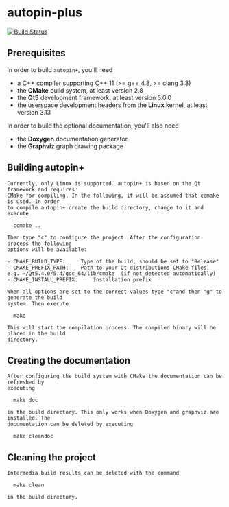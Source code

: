 autopin-plus
============

[![Build Status](https://travis-ci.org/autopin/autopin-plus.svg?branch=master)](https://travis-ci.org/autopin/autopin-plus)

Prerequisites
------------

In order to build ```autopin+```, you'll need

 - a C++ compiler supporting C++ 11 (>= g++ 4.8, >= clang 3.3)
 - the **CMake** build system, at least version 2.8
 - the **Qt5** development framework, at least version 5.0.0
 - the userspace development headers from the **Linux** kernel, at least version 3.13

In order to build the optional documentation, you'll also need

 - the **Doxygen** documentation generator
 - the **Graphviz** graph drawing package

Building autopin+
------------

    Currently, only Linux is supported. autopin+ is based on the Qt framework and requires
    CMake for compiling. In the following, it will be assumed that ccmake is used. In order
    to compile autopin+ create the build directory, change to it and execute

      ccmake ..

    Then type "c" to configure the project. After the configuration process the following
    options will be available:

    - CMAKE_BUILD_TYPE: 	Type of the build, should be set to "Release"
    - CMAKE_PREFIX_PATH: 	Path to your Qt distributions CMake files, e.g. ~/Qt5.4.0/5.4/gcc_64/lib/cmake  (if not detected automatically)
    - CMAKE_INSTALL_PREFIX: 	Installation prefix

    When all options are set to the correct values type "c"and then "g" to generate the build
    system. Then execute

      make

    This will start the compilation process. The compiled binary will be placed in the build
    directory.

Creating the documentation
------------

    After configuring the build system with CMake the documentation can be refreshed by
    executing

      make doc

    in the build directory. This only works when Doxygen and graphviz are installed. The
    documentation can be deleted by executing

      make cleandoc

Cleaning the project
------------

    Intermedia build results can be deleted with the command

      make clean

    in the build directory.
